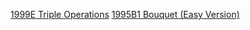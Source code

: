 [1999E Triple Operations](https://codeforces.com/problemset/problem/1999/E)
[1995B1 Bouquet (Easy Version)](https://codeforces.com/problemset/problem/1995/B1)